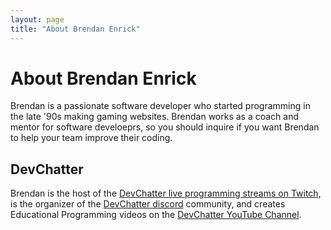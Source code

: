 ```yaml
---
layout: page
title: "About Brendan Enrick"
---
```


# About Brendan Enrick

Brendan is a passionate software developer who started programming in the late '90s making gaming websites. Brendan works as a coach and mentor for software develoeprs, so you should inquire if you want Brendan to help your team improve their coding.

## DevChatter
Brendan is the host of the [DevChatter live programming streams on Twitch](https://www.twitch.tv/DevChatter), is the organizer of the [DevChatter discord](https://discord.gg/aQry9jG) community, and creates Educational Programming videos on the [DevChatter YouTube Channel](https://www.youtube.com/c/DevChatter).
